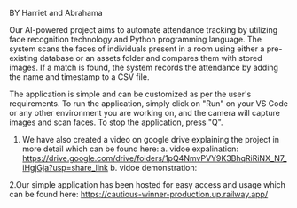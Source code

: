 BY Harriet and Abrahama 

Our AI-powered project aims to automate attendance tracking by utilizing face recognition technology and Python programming language. The system scans the faces of individuals present in a room using either a pre-existing database or an assets folder and compares them with stored images. If a match is found, the system records the attendance by adding the name and timestamp to a CSV file.

The application is simple and can be customized as per the user's requirements. To run the application, simply click on "Run" on your VS Code or any other environment you are working on, and the camera will capture images and scan faces. To stop the application, press "Q".

1. We have also created a video on google drive explaining the project in more detail which can be found here:
a. vidoe expalination: https://drive.google.com/drive/folders/1pQ4NmvPVY9K3BhqRiRiNX_N7_iHgjGja?usp=share_link
b. vidoe demonstration:


2.Our simple application has been hosted for easy access and usage which can be found here: https://cautious-winner-production.up.railway.app/



